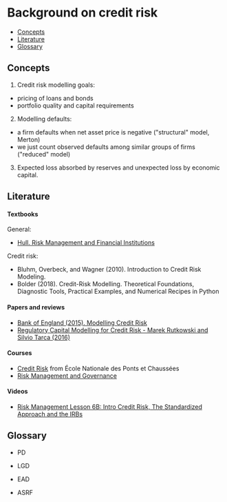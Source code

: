 # Background on credit risk

- [Concepts](#concepts)
- [Literature](#literature)
- [Glossary](#glossary)

## Concepts

1. Credit risk modelling goals:

- pricing of loans and bonds
- portfolio quality and capital requirements
 
2. Modelling defaults: 

- a firm defaults when net asset price is negative ("structural" model, Merton)
- we just count observed defaults among similar groups of firms ("reduced" model)

3. Expected loss absorbed by reserves and unexpected loss by economic capital.

## Literature 

#### Textbooks

General:

- [Hull. Risk Management and Financial Institutions](https://www-2.rotman.utoronto.ca/~hull/riskman/index.html)

Credit risk:

- Bluhm, Overbeck, and Wagner (2010). Introduction to Credit Risk Modeling. 
- Bolder (2018). Credit-Risk Modelling. Theoretical Foundations, Diagnostic Tools, Practical Examples, and Numerical Recipes in Python

#### Papers and reviews

- [Bank of England (2015). Modelling Credit Risk](https://www.bankofengland.co.uk/-/media/boe/files/ccbs/resources/modelling-credit-risk)
- [Regulatory Capital Modelling for Credit Risk - Marek Rutkowski and Silvio Tarca (2016)](https://arxiv.org/pdf/1412.1183.pdf)

#### Courses 

- [Credit Risk](http://defaultrisk.free.fr/) from  École Nationale des Ponts et Chaussées
- [Risk Management and Governance](https://www2.ulb.ac.be/cours/solvay/pirotte/INGESTriskmgt/index.html) 	

#### Videos

- [Risk Management Lesson 6B: Intro Credit Risk, The Standardized Approach and the IRBs](https://www.youtube.com/watch?v=q2JYfaet6Iw&list=PLgCR5H4IzggGihtfhTtA0fxGiBU8DMWHq&index=12)

## Glossary

- PD
- LGD
- EAD

- ASRF

<!--

# People

- [Alan Matz](http://www.columbia.edu/~amm26/index.html)

# Courses

- http://dse.univr.it/safe/index.php?option=com_content&task=view&id=68&Itemid=91
- http://pages.stern.nyu.edu/~sternfin/vacharya/public_html/091-b403305-acharya.pdf


# More

- https://www.fdic.gov/analysis/cfr/working-papers/2009/2009-10.pdf
- http://pages.stern.nyu.edu/~sternfin/vacharya/public_html/091-b403305-acharya.pdf

# Quotes 

More references:

- [The Vasicek model is the same as the intensity model with a Gaussian copula, identical default
probabilities and a large number of names.](http://dse.univr.it/safe/documents/SSEFCANAZEI2012/07_correlation_-_modeling.pdf)
- [Caution over Copulas: Gaussian copula (method described here) widely used in practice but quite possibly a poor description of reality.```](http://leonardo3.dse.univr.it/safe/documents/SSEFCANAZEI2012/06_the_default_intensity_model_and_the_copula_approach.pdf)

Math:
- [Lando](https://www.amazon.com/Credit-Risk-Modeling-Applications-Princeton/dp/0691089299#customerReviews)

-->
